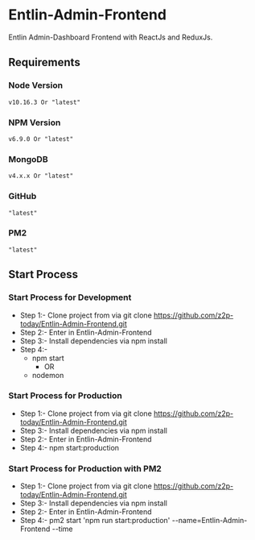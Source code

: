 # Entlin-Admin-Frontend

Entlin Admin-Dashboard Frontend with ReactJs and ReduxJs.

## Requirements

### Node Version

    v10.16.3 Or "latest"

### NPM Version

    v6.9.0 Or "latest"

### MongoDB

    v4.x.x Or "latest"

### GitHub

    "latest"

### PM2

    "latest"

## Start Process

### Start Process for Development

- Step 1:- Clone project from via git clone https://github.com/z2p-today/Entlin-Admin-Frontend.git
- Step 2:- Enter in Entlin-Admin-Frontend
- Step 3:- Install dependencies via npm install
- Step 4:-
  - npm start
    - OR
  - nodemon

### Start Process for Production

- Step 1:- Clone project from via git clone https://github.com/z2p-today/Entlin-Admin-Frontend.git
- Step 3:- Install dependencies via npm install
- Step 2:- Enter in Entlin-Admin-Frontend
- Step 4:- npm start:production

### Start Process for Production with PM2

- Step 1:- Clone project from via git clone https://github.com/z2p-today/Entlin-Admin-Frontend.git
- Step 3:- Install dependencies via npm install
- Step 2:- Enter in Entlin-Admin-Frontend
- Step 4:- pm2 start 'npm run start:production' --name=Entlin-Admin-Frontend --time